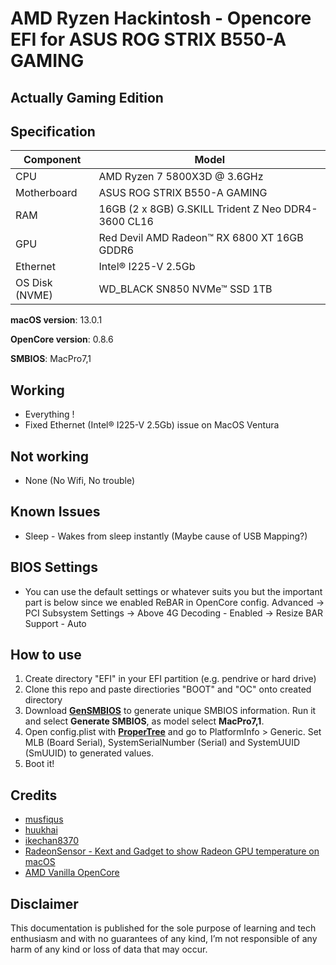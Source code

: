 # AMD Ryzen Hackintosh - Opencore EFI for ASUS ROG STRIX B550-A GAMING

## Actually Gaming Edition

## Specification
| **Component** | **Model** |
| ------------- | --------- |
| CPU | AMD Ryzen 7 5800X3D @ 3.6GHz |
| Motherboard | ASUS ROG STRIX B550-A GAMING |
| RAM | 16GB (2 x 8GB) G.SKILL Trident Z Neo DDR4-3600 CL16 |
| GPU | Red Devil AMD Radeon™ RX 6800 XT 16GB GDDR6 |
| Ethernet | Intel® I225-V 2.5Gb |
| OS Disk (NVME) | WD_BLACK SN850 NVMe™ SSD 1TB |

**macOS version**: 13.0.1

**OpenCore version**: 0.8.6

**SMBIOS**:  MacPro7,1

## Working
- Everything !
- Fixed Ethernet (Intel® I225-V 2.5Gb) issue on MacOS Ventura

## Not working
 - None (No Wifi, No trouble)

## Known Issues
 - Sleep - Wakes from sleep instantly (Maybe cause of USB Mapping?)

## BIOS Settings
 - You can use the default settings or whatever suits you but the important part is below since we enabled ReBAR in OpenCore config.
   Advanced
   -> PCI Subsystem Settings
      -> Above 4G Decoding  - Enabled
      -> Resize BAR Support - Auto

## How to use
  1. Create directory "EFI" in your EFI partition (e.g. pendrive or hard drive)
  2. Clone this repo and paste directiories "BOOT" and "OC" onto created directory
  3. Download [**GenSMBIOS**](https://github.com/corpnewt/GenSMBIOS) to generate unique SMBIOS information. Run it and select **Generate SMBIOS**, as model select **MacPro7,1**.
  4. Open config.plist with [**ProperTree**](https://github.com/corpnewt/ProperTree) and go to PlatformInfo > Generic. Set MLB (Board Serial), SystemSerialNumber (Serial) and SystemUUID (SmUUID) to generated values.
  5. Boot it!  

## Credits

 * [musfiqus](https://github.com/musfiqus/hackintosh-ROG-STRIX-B550A)
 * [huukhai](https://github.com/huukhai/hackintosh-rog-b550i)
 * [ikechan8370](https://github.com/ikechan8370/Asus-B550A-Opencore-EFI.git)
 * [RadeonSensor - Kext and Gadget to show Radeon GPU temperature on macOS](https://github.com/aluveitie/RadeonSensor)
 * [AMD Vanilla OpenCore](https://github.com/AMD-OSX/AMD_Vanilla)

## Disclaimer

This documentation is published for the sole purpose of learning and tech enthusiasm and with no guarantees of any kind, I’m not responsible of any harm of any kind or loss of data that may occur.
